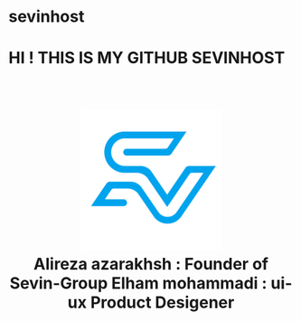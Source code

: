# sevinhost

<h1> HI ! THIS IS MY GITHUB SEVINHOST </h1>

<h1 align="center">
  <br>
  <img src="https://github.com/alirezaazarakhsh/alireza/blob/main/sevinlogo2.webp" alt="sevinhost"width="250px">
  <br>
   Alireza azarakhsh : Founder of Sevin-Group
   Elham mohammadi : ui-ux Product Desigener  
  <br>
  <br>
</h1>
